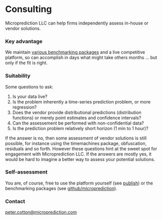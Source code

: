 # Consulting

Microprediction LLC can help firms independently assess in-house or vendor solutions.

### Key advantage

We maintain [various benchmarking packages](https://github.com/microprediction) and a live competitive platform, so can accomplish in days what might take others months ... but only if the fit is right.     

### Suitability

Some questions to ask:

1. Is your data live?  
2. Is the problem inherently a time-series prediction problem, or more regression?  
3. Does the vendor provide distributional predictions (distribution functions) or merely point estimates and confidence intervals?
4. Can the assessement be performed with non-confidential data?
5. Is the prediction problem relatively short horizon (1 min to 1 hour)? 

If the answer is no, then some assessment of vendor solutions is still possible, for instance using the timemachines package, obfuscation, residuals and so forth. However these questions hint at the sweet spot for engagement with Microprediction LLC. If the answers are mostly yes, it would be hard to imagine a better way to assess your potential solutions. 

### Self-assessment

You are, of course, free to use the platform yourself (see [publish](https://microprediction.github.io/microprediction/publish.html)) or the 
benchmarking packages (see [github/microprediction](https://github.com/microprediction)). 

### Contact 

peter.cotton@microprediction.com 





